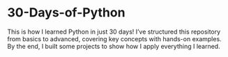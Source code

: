 # 30-Days-of-Python
This is how I learned Python in just 30 days! I’ve structured this repository from basics to advanced, covering key concepts with hands-on examples. By the end, I built some projects to show how I apply everything I learned.
